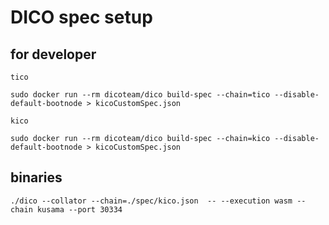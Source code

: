 # DICO spec setup


## for developer

`tico`
```
sudo docker run --rm dicoteam/dico build-spec --chain=tico --disable-default-bootnode > kicoCustomSpec.json
```

`kico`

```
sudo docker run --rm dicoteam/dico build-spec --chain=kico --disable-default-bootnode > kicoCustomSpec.json
```


## binaries 

```
./dico --collator --chain=./spec/kico.json  -- --execution wasm --chain kusama --port 30334
```
